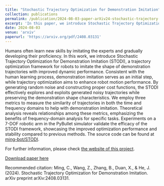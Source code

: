 ```yaml
---
title: "Stochastic Trajectory Optimization for Demonstration Imitation"
collection: publications
permalink: /publication/2024-08-03-paper-arXiv24-stochastic-trajectory-optimization
excerpt: 'In this paper, we introduce Stochastic Trajectory Optimization for Demonstration Imitation (STODI), a trajectory optimization framework for robots to imitate the shape of demonstration trajectories with improved dynamic performance.'
date: 2024-08-03
venue: 'arxiv'
paperurl: 'https://arxiv.org/pdf/2408.03131'
---
```

Humans often learn new skills by imitating the experts and gradually developing their proficiency. In this work, we introduce Stochastic Trajectory Optimization for Demonstration Imitation (STODI), a trajectory optimization framework for robots to imitate the shape of demonstration trajectories with improved dynamic performance. Consistent with the human learning process, demonstration imitation serves as an initial step, while trajectory optimization aims to enhance robot motion performance. By generating random noise and constructing proper cost functions, the STODI effectively explores and exploits generated noisy trajectories while preserving the demonstration shape characteristics. We employ three metrics to measure the similarity of trajectories in both the time and frequency domains to help with demonstration imitation. Theoretical analysis reveals relationships among these metrics, emphasizing the benefits of frequency-domain analysis for specific tasks. Experiments on a 7-DOF robotic arm in the PyBullet simulator validate the efficacy of the STODI framework, showcasing the improved optimization performance and stability compared to previous methods. The source code can be found at [ming-bot/STODI](https://github.com/ming-bot/STODI).

For further information, please check [the website of this project](https://ming-bot.github.io/STODI.github.io/).

[Download paper here](http://zitwng.github.io/files/paper_arXiv24_stochastic_trajectory_optimization.pdf)

Recommended citation: Ming, C., Wang, Z., Zhang, B., Duan, X., & He, J. (2024). Stochastic Trajectory Optimization for Demonstration Imitation. arXiv preprint arXiv:2408.03131.
